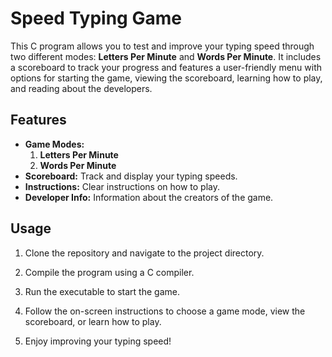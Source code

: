 # Speed Typing Game

This C program allows you to test and improve your typing speed through two different modes: **Letters Per Minute** and **Words Per Minute**. It includes a scoreboard to track your progress and features a user-friendly menu with options for starting the game, viewing the scoreboard, learning how to play, and reading about the developers.

## Features

- **Game Modes:**
  1. **Letters Per Minute**
  2. **Words Per Minute**
- **Scoreboard:** Track and display your typing speeds.
- **Instructions:** Clear instructions on how to play.
- **Developer Info:** Information about the creators of the game.

## Usage

1. Clone the repository and navigate to the project directory.

2. Compile the program using a C compiler.

3. Run the executable to start the game.

4. Follow the on-screen instructions to choose a game mode, view the scoreboard, or learn how to play.

5. Enjoy improving your typing speed!
